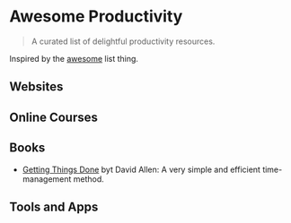 # Awesome Productivity
> A curated list of delightful productivity resources.

Inspired by the [awesome](https://github.com/sindresorhus/awesome) list thing.

## Websites

## Online Courses

## Books

- [Getting Things Done](https://gettingthingsdone.com/store/product.php?productid=17035&cat=3&page) byt David Allen: A very simple and efficient time-management method.

## Tools and Apps
